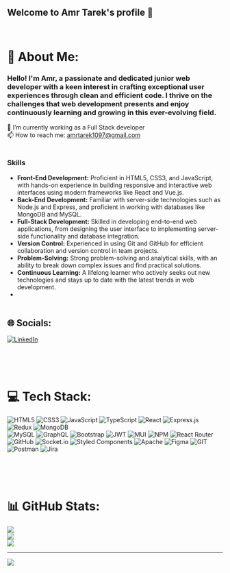 ## Welcome to Amr Tarek's profile 👋

 <br>

# 💫 About Me:
### Hello! I'm Amr, a passionate and dedicated junior web developer with a keen interest in crafting exceptional user experiences through clean and efficient code. I thrive on the challenges that web development presents and enjoy continuously learning and growing in this ever-evolving field.
🔭 I’m currently working as a Full Stack developer <br>📫 How to reach me: amrtarek1097@gmail.com <br><br>

### Skills

- **Front-End Development:** Proficient in HTML5, CSS3, and JavaScript, with hands-on experience in building responsive and interactive web interfaces using modern frameworks like React and Vue.js.
- **Back-End Development:** Familiar with server-side technologies such as Node.js and Express, and proficient in working with databases like MongoDB and MySQL.
- **Full-Stack Development:** Skilled in developing end-to-end web applications, from designing the user interface to implementing server-side functionality and database integration.
- **Version Control:** Experienced in using Git and GitHub for efficient collaboration and version control in team projects.
- **Problem-Solving:** Strong problem-solving and analytical skills, with an ability to break down complex issues and find practical solutions.
- **Continuous Learning:** A lifelong learner who actively seeks out new technologies and stays up to date with the latest trends in web development.
- 
  <br>
  <br>
	
## 🌐 Socials:
[![LinkedIn](https://img.shields.io/badge/LinkedIn-%230077B5.svg?logo=linkedin&logoColor=white)](https://linkedin.com/in/amr-tarek1010) 

 <br>
  <br>
  <br>
	
# 💻 Tech Stack:
![HTML5](https://img.shields.io/badge/html5-%23E34F26.svg?style=flat&logo=html5&logoColor=white) 
![CSS3](https://img.shields.io/badge/css3-%231572B6.svg?style=flat&logo=css3&logoColor=white) 
![JavaScript](https://img.shields.io/badge/javascript-%23323330.svg?style=flat&logo=javascript&logoColor=%23F7DF1E) 
![TypeScript](https://img.shields.io/badge/typescript-%23007ACC.svg?style=flat&logo=typescript&logoColor=white) 
![React](https://img.shields.io/badge/react-%2320232a.svg?style=flat&logo=react&logoColor=%2361DAFB) 
![Express.js](https://img.shields.io/badge/express.js-%23404d59.svg?style=flat&logo=express&logoColor=%2361DAFB) 
![Redux](https://img.shields.io/badge/redux-%23593d88.svg?style=flat&logo=redux&logoColor=white) 
![MongoDB](https://img.shields.io/badge/MongoDB-%234ea94b.svg?style=flat&logo=mongodb&logoColor=white) 	
![MySQL](https://img.shields.io/badge/mysql-%2300f.svg?style=flat&logo=mysql&logoColor=white) 
![GraphQL](https://img.shields.io/badge/-GraphQL-E10098?style=flat&logo=graphql&logoColor=white) 
![Bootstrap](https://img.shields.io/badge/bootstrap-%23563D7C.svg?style=flat&logo=bootstrap&logoColor=white) 
![JWT](https://img.shields.io/badge/JWT-black?style=flat&logo=JSON%20web%20tokens) 
![MUI](https://img.shields.io/badge/MUI-%230081CB.svg?style=flat&logo=material-ui&logoColor=white) 
![NPM](https://img.shields.io/badge/NPM-%23000000.svg?style=flat&logo=npm&logoColor=white) 
![React Router](https://img.shields.io/badge/React_Router-CA4245?style=flat&logo=react-router&logoColor=white) 
![GitHub](https://img.shields.io/badge/GitHub-%23121011.svg?style=flat&logo=github&logoColor=white) 
![Socket.io](https://img.shields.io/badge/Socket.io-black?style=flat&logo=socket.io&badgeColor=010101) 
![Styled Components](https://img.shields.io/badge/styled--components-DB7093?style=flat&logo=styled-components&logoColor=white)
![Apache](https://img.shields.io/badge/apache-%23D42029.svg?style=flat&logo=apache&logoColor=white) 
![Figma](https://img.shields.io/badge/figma-%23F24E1E.svg?style=flat&logo=figma&logoColor=white) 
![GIT](https://img.shields.io/badge/Git-fc6d26?style=flat&logo=git&logoColor=white) 
![Postman](https://img.shields.io/badge/Postman-FF6C37?style=flat&logo=postman&logoColor=white) 
![Jira](https://img.shields.io/badge/jira-%230A0FFF.svg?style=flat&logo=jira&logoColor=white)

 <br>
  <br>
  <br>

# 📊 GitHub Stats:
![](https://github-readme-stats.vercel.app/api?username=AmrTarek1097&theme=radical&hide_border=true&include_all_commits=false&count_private=false)<br/>
![](https://github-readme-streak-stats.herokuapp.com/?user=AmrTarek1097&theme=radical&hide_border=true)<br/>
![](https://github-readme-stats.vercel.app/api/top-langs/?username=AmrTarek1097&theme=radical&hide_border=true&include_all_commits=false&count_private=false&layout=compact)

---
[![](https://visitcount.itsvg.in/api?id=AmrTarek1097&icon=0&color=1)](https://visitcount.itsvg.in)

<!-- Proudly created with GPRM ( https://gprm.itsvg.in ) -->
